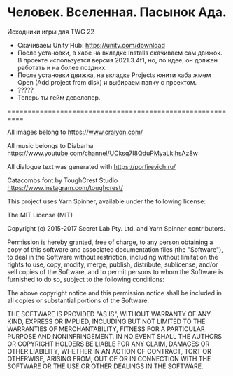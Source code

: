 # Человек. Вселенная. Пасынок Ада.
Исходники игры для TWG 22

- Скачиваем Unity Hub: https://unity.com/download
- После установки, в хабе на вкладке Installs скачиваем сам движок. В проекте используется версия 2021.3.4f1, но, по идее, он должен работать и на более поздних.
- После установки движка, на вкладке Projects юнити хаба жмем Open (Add project from disk) и выбираем папку с проектом.
- ?????
- Теперь ты гейм девелопер.

==========================================================

All images belong to https://www.craiyon.com/

All music belongs to Diabarha https://www.youtube.com/channel/UCksq7I8QduPMyaLkIhsAz8w

All dialogue text was generated with https://porfirevich.ru/

Catacombs font by ToughCrest Studio https://www.instagram.com/toughcrest/

This project uses Yarn Spinner, available under the following license:

The MIT License (MIT)

Copyright (c) 2015-2017 Secret Lab Pty. Ltd. and Yarn Spinner contributors.

Permission is hereby granted, free of charge, to any person obtaining a copy of this software and associated documentation files (the "Software"), to deal in the Software without restriction, including without limitation the rights to use, copy, modify, merge, publish, distribute, sublicense, and/or sell copies of the Software, and to permit persons to whom the Software is furnished to do so, subject to the following conditions:

The above copyright notice and this permission notice shall be included in all copies or substantial portions of the Software.

THE SOFTWARE IS PROVIDED "AS IS", WITHOUT WARRANTY OF ANY KIND, EXPRESS OR IMPLIED, INCLUDING BUT NOT LIMITED TO THE WARRANTIES OF MERCHANTABILITY, FITNESS FOR A PARTICULAR PURPOSE AND NONINFRINGEMENT. IN NO EVENT SHALL THE AUTHORS OR COPYRIGHT HOLDERS BE LIABLE FOR ANY CLAIM, DAMAGES OR OTHER LIABILITY, WHETHER IN AN ACTION OF CONTRACT, TORT OR OTHERWISE, ARISING FROM, OUT OF OR IN CONNECTION WITH THE SOFTWARE OR THE USE OR OTHER DEALINGS IN THE SOFTWARE.
